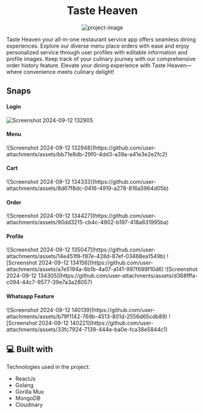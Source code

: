 <h1 align="center" id="title">Taste Heaven</h1>

<p align="center"><img src="https://socialify.git.ci/PSS2134/TasteHeaven/image?description=1&amp;descriptionEditable=A%20Restaurant%20Service%20App%20made%20by%20%40PSS2134&amp;language=1&amp;name=1&amp;owner=1&amp;theme=Dark" alt="project-image"></p>

<p id="description">Taste Heaven your all-in-one restaurant service app offers seamless dining experiences. Explore our diverse menu place orders with ease and enjoy personalized service through user profiles with editable information and profile images. Keep track of your culinary journey with our comprehensive order history feature. Elevate your dining experience with Taste Heaven—where convenience meets culinary delight!</p>

<h2>Snaps</h2>
<h4>Login</h4>

![Screenshot 2024-09-12 132905](https://github.com/user-attachments/assets/964bc9fb-9ade-483c-8bb1-f420ecfdcd9e)

<h4>Menu</h4>
![Screenshot 2024-09-12 132948](https://github.com/user-attachments/assets/bb71e8db-29f0-4dd3-a39a-a41e3e2e2fc2)
<h4>Cart</h4>
![Screenshot 2024-09-12 134333](https://github.com/user-attachments/assets/8d67f8dc-0416-4919-a278-816a5964d05b)

<h4>Order</h4>
![Screenshot 2024-09-12 134427](https://github.com/user-attachments/assets/90dd3215-cb4c-4902-b197-418a631995ba)

<h4>Profile</h4>
![Screenshot 2024-09-12 135047](https://github.com/user-attachments/assets/14e451f8-f87e-428d-87ef-03468ea1549b)
![Screenshot 2024-09-12 134156](https://github.com/user-attachments/assets/a7e5194a-6b1b-4a07-a141-997f699f10d6)
![Screenshot 2024-09-12 134305](https://github.com/user-attachments/assets/d368fffa-c094-44c7-9577-39e7a3a28057)

<h4>Whatsapp Feature</h4>  
![Screenshot 2024-09-12 140139](https://github.com/user-attachments/assets/b79f1142-769b-4513-801d-2556d65cdb89)
![Screenshot 2024-09-12 140221](https://github.com/user-attachments/assets/33fc7924-7139-444e-ba0e-fca38e5844c1)

<h2>💻 Built with</h2>

Technologies used in the project:

*   ReactJs
*   Golang
*   Gorilla Mux
*   MongoDB
*   Cloudinary
